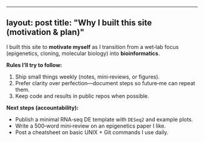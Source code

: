 
---
layout: post
title: "Why I built this site (motivation & plan)"
---

I built this site to **motivate myself** as I transition from a wet‑lab focus (epigenetics, cloning, molecular biology) into **bioinformatics**.

**Rules I’ll try to follow:**
1. Ship small things weekly (notes, mini‑reviews, or figures).  
2. Prefer clarity over perfection—document steps so future‑me can repeat them.  
3. Keep code and results in public repos when possible.

**Next steps (accountability):**
- Publish a minimal RNA‑seq DE template with `DESeq2` and example plots.  
- Write a 500‑word mini‑review on an epigenetics paper I like.  
- Post a cheatsheet on basic UNIX + Git commands I use daily.
